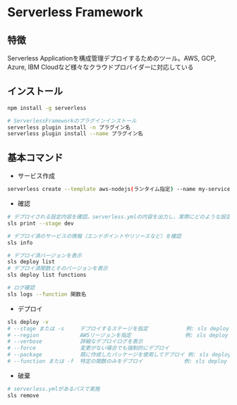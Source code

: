 # Serverless Framework

## 特徴

Serverless Applicationを構成管理デプロイするためのツール。AWS, GCP, Azure, IBM Cloudなど様々なクラウドプロバイダーに対応している

## インストール

```sh
npm install -g serverless

# ServerlessFrameworkのプラグインインストール
serverless plugin install -n プラグイン名
serverless plugin install --name プラグイン名
```

## 基本コマンド

* サービス作成

```sh
serverless create --template aws-nodejs(ランタイム指定) --name my-service(サービス名) --path my-service(パス)
```

* 確認

```sh
# デプロイされる設定内容を確認。serverless.ymlの内容を出力し、実際にどのような設定が適用されるかを確認できる
sls print --stage dev

# デプロイ済のサービスの情報（エンドポイントやリソースなど）を確認
sls info

# デプロイ済バージョンを表示
sls deploy list
# デプロイ済関数とそのバージョンを表示
sls deploy list functions

# ログ確認
sls logs --function 関数名
```

* デプロイ

```sh
sls deploy -v
# --stage または -s     デプロイするステージを指定            例: sls deploy --stage dev
# --region             AWSリージョンを指定                 例: sls deploy --region us-east-1
# --verbose            詳細なデプロイログを表示
# --force              変更がない場合でも強制的にデプロイ
# --package            既に作成したパッケージを使用してデプロイ 例: sls deploy --package ./path/to/package
# --function または -f  特定の関数のみをデプロイ             例: sls deploy --function myFunction
```

* 破棄

```sh
# serverless.ymlがあるパスで実施
sls remove
```

